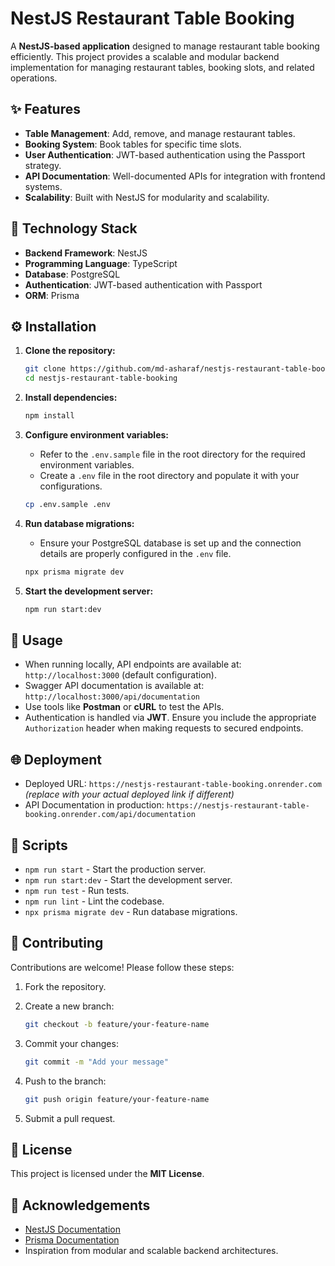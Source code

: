 # NestJS Restaurant Table Booking

A **NestJS-based application** designed to manage restaurant table booking efficiently. This project provides a scalable and modular backend implementation for managing restaurant tables, booking slots, and related operations.

## ✨ Features

- **Table Management**: Add, remove, and manage restaurant tables.
- **Booking System**: Book tables for specific time slots.
- **User Authentication**: JWT-based authentication using the Passport strategy.
- **API Documentation**: Well-documented APIs for integration with frontend systems.
- **Scalability**: Built with NestJS for modularity and scalability.

## 🚀 Technology Stack

- **Backend Framework**: NestJS
- **Programming Language**: TypeScript
- **Database**: PostgreSQL
- **Authentication**: JWT-based authentication with Passport
- **ORM**: Prisma

## ⚙️ Installation

1. **Clone the repository:**

   ```bash
   git clone https://github.com/md-asharaf/nestjs-restaurant-table-booking.git
   cd nestjs-restaurant-table-booking
   ```

2. **Install dependencies:**

   ```bash
   npm install
   ```

3. **Configure environment variables:**

   - Refer to the `.env.sample` file in the root directory for the required environment variables.
   - Create a `.env` file in the root directory and populate it with your configurations.

   ```bash
   cp .env.sample .env
   ```

4. **Run database migrations:**

   - Ensure your PostgreSQL database is set up and the connection details are properly configured in the `.env` file.

   ```bash
   npx prisma migrate dev
   ```

5. **Start the development server:**

   ```bash
   npm run start:dev
   ```

## 🚩 Usage

- When running locally, API endpoints are available at: `http://localhost:3000` (default configuration).
- Swagger API documentation is available at: `http://localhost:3000/api/documentation`
- Use tools like **Postman** or **cURL** to test the APIs.
- Authentication is handled via **JWT**. Ensure you include the appropriate `Authorization` header when making requests to secured endpoints.

## 🌐 Deployment

- Deployed URL: `https://nestjs-restaurant-table-booking.onrender.com` *(replace with your actual deployed link if different)*
- API Documentation in production: `https://nestjs-restaurant-table-booking.onrender.com/api/documentation`

## 📑 Scripts

- `npm run start` - Start the production server.
- `npm run start:dev` - Start the development server.
- `npm run test` - Run tests.
- `npm run lint` - Lint the codebase.
- `npx prisma migrate dev` - Run database migrations.

## 🙌 Contributing

Contributions are welcome! Please follow these steps:

1. Fork the repository.

2. Create a new branch:

   ```bash
   git checkout -b feature/your-feature-name
   ```

3. Commit your changes:

   ```bash
   git commit -m "Add your message"
   ```

4. Push to the branch:

   ```bash
   git push origin feature/your-feature-name
   ```

5. Submit a pull request.

## 📄 License

This project is licensed under the **MIT License**.

## 👏 Acknowledgements

- [NestJS Documentation](https://docs.nestjs.com/)
- [Prisma Documentation](https://www.prisma.io/docs)
- Inspiration from modular and scalable backend architectures.

